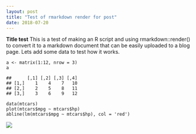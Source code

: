 ```yaml
---
layout: post
title: "Test of rmarkdown render for post"
date: 2018-07-20
---
```


**Title test** This is a test of making an R script and using
rmarkdown::render() to convert it to a markdown document that can be
easily uploaded to a blog page. Lets add some data to test how it works.

    a <- matrix(1:12, nrow = 3)
    a

    ##      [,1] [,2] [,3] [,4]
    ## [1,]    1    4    7   10
    ## [2,]    2    5    8   11
    ## [3,]    3    6    9   12

    data(mtcars)
    plot(mtcars$mpg ~ mtcars$hp)
    abline(lm(mtcars$mpg ~ mtcars$hp), col = 'red')

![](2018-07-18-test_render_files/figure-markdown_strict/unnamed-chunk-1-1.png)

